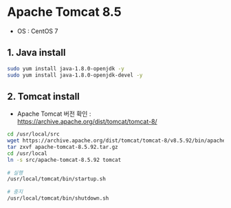 # Apache Tomcat 8.5
- OS : CentOS 7
    
## 1. Java install
```bash
sudo yum install java-1.8.0-openjdk -y
sudo yum install java-1.8.0-openjdk-devel -y
```
  
## 2. Tomcat install
- Apache Tomcat 버전 확인 : https://archive.apache.org/dist/tomcat/tomcat-8/
```bash
cd /usr/local/src
wget https://archive.apache.org/dist/tomcat/tomcat-8/v8.5.92/bin/apache-tomcat-8.5.92.tar.gz
tar zxvf apache-tomcat-8.5.92.tar.gz
cd /usr/local
ln -s src/apache-tomcat-8.5.92 tomcat
  
# 실행
/usr/local/tomcat/bin/startup.sh
  
# 중지
/usr/local/tomcat/bin/shutdown.sh
```
